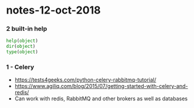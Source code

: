 # notes-12-oct-2018



### 2 built-in help

```python
help(object)
dir(object)
type(object)
```

### 1 - Celery

- https://tests4geeks.com/python-celery-rabbitmq-tutorial/
- https://www.agiliq.com/blog/2015/07/getting-started-with-celery-and-redis/
- Can work with redis, RabbitMQ and other brokers as well as databases



